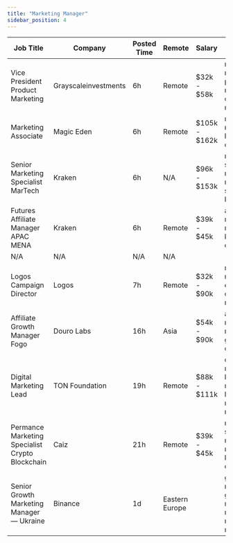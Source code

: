 ```yaml
---
title: "Marketing Manager"
sidebar_position: 4
---
```


| Job Title | Company | Posted Time | Remote | Salary | Tags | Apply Link |
|-----------|---------|-------------|--------|--------|------|------------|
| Vice President Product Marketing | Grayscaleinvestments | 6h | Remote | $32k - $58k | marketing, non tech, product marketing, crypto, remote | [Apply](https://web3.career/vice-president-product-marketing-grayscaleinvestments/122946) |
| Marketing Associate | Magic Eden | 6h | Remote | $105k - $162k | marketing, non tech, bitcoin, dapp, nft | [Apply](https://web3.career/marketing-associate-magiceden/122880) |
| Senior Marketing Specialist MarTech | Kraken | 6h | N/A | $96k - $153k | marketing specialist, marketing, non tech, senior, blockchain | [Apply](https://web3.career/senior-marketing-specialist-martech-kraken/122847) |
| Futures Affiliate Manager APAC MENA | Kraken | 6h | Remote | $39k - $45k | affiliate, marketing, non tech, blockchain, crypto | [Apply](https://web3.career/futures-affiliate-manager-apac-mena-kraken/122816) |
| N/A | N/A | N/A | N/A |  |  | [Apply](https://web3.career/metana) |
| Logos Campaign Director | Logos | 7h | Remote | $32k - $90k | marketing, non tech, executive, crypto, remote | [Apply](https://web3.career/logos-campaign-director-logos/100142) |
| Affiliate Growth Manager Fogo | Douro Labs | 16h | Asia | $54k - $90k | affiliate, marketing, non tech, growth, crypto | [Apply](https://web3.career/affiliate-growth-manager-fogo-dourolabs/122122) |
| Digital Marketing Lead | TON Foundation | 19h | Remote | $88k - $111k | digital marketing, lead, marketing lead, marketing, non tech | [Apply](https://web3.career/digital-marketing-lead-ton-foundation/121923) |
| Permance Marketing Specialist Crypto Blockchain | Caiz | 21h | Remote | $39k - $45k | marketing specialist, marketing, non tech, blockchain, crypto | [Apply](https://web3.career/performance-marketing-specialist-crypto-blockchain-caiz/121693) |
| Senior Growth Marketing Manager — Ukraine | Binance | 1d | Eastern Europe |  | growth marketing, growth, marketing manager, marketing, non tech | [Apply](https://web3.career/senior-growth-marketing-manager-ukraine-binance/120966) |
